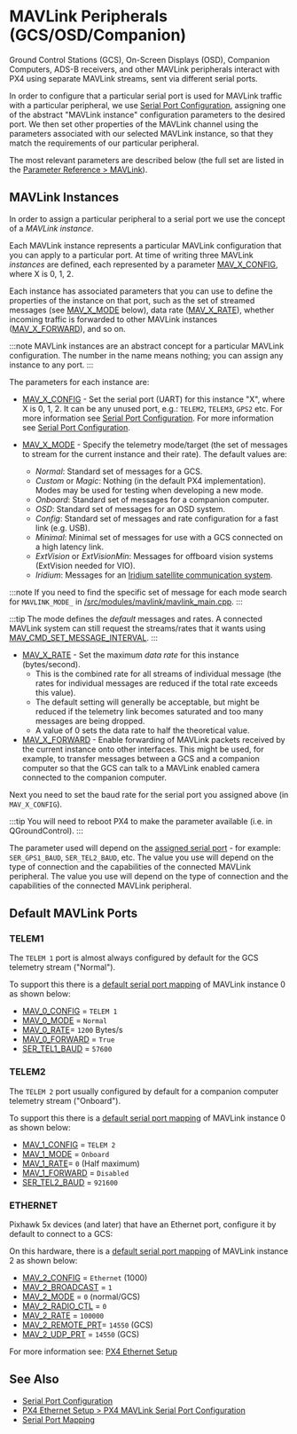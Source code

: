 # MAVLink Peripherals (GCS/OSD/Companion)

Ground Control Stations (GCS), On-Screen Displays (OSD), Companion Computers, ADS-B receivers, and other MAVLink peripherals interact with PX4 using separate MAVLink streams, sent via different serial ports.

In order to configure that a particular serial port is used for MAVLink traffic with a particular peripheral, we use [Serial Port Configuration](../peripherals/serial_configuration.md), assigning one of the abstract "MAVLink instance" configuration parameters to the desired port. We then set other properties of the MAVLink channel using the parameters associated with our selected MAVLink instance, so that they match the requirements of our particular peripheral.

The most relevant parameters are described below (the full set are listed in the [Parameter Reference > MAVLink](../advanced_config/parameter_reference.md#mavlink)).

## MAVLink Instances

In order to assign a particular peripheral to a serial port we use the concept of a _MAVLink instance_.

Each MAVLink instance represents a particular MAVLink configuration that you can apply to a particular port. At time of writing three MAVLink _instances_ are defined, each represented by a parameter [MAV_X_CONFIG](#MAV_X_CONFIG), where X is 0, 1, 2.

Each instance has associated parameters that you can use to define the properties of the instance on that port, such as the set of streamed messages (see [MAV_X_MODE](#MAV_X_MODE) below), data rate ([MAV_X_RATE](#MAV_X_RATE)), whether incoming traffic is forwarded to other MAVLink instances ([MAV_X_FORWARD](#MAV_X_FORWARD)), and so on.

:::note
MAVLink instances are an abstract concept for a particular MAVLink configuration.
The number in the name means nothing; you can assign any instance to any port.
:::

The parameters for each instance are:

- <a id="MAV_X_CONFIG"></a>[MAV_X_CONFIG](../advanced_config/parameter_reference.md#MAV_0_CONFIG) - Set the serial port (UART) for this instance "X", where X is 0, 1, 2. It can be any unused port, e.g.: `TELEM2`, `TELEM3`, `GPS2` etc. For more information see [Serial Port Configuration](../peripherals/serial_configuration.md). For more information see [Serial Port Configuration](../peripherals/serial_configuration.md).
- <a id="MAV_X_MODE"></a>[MAV_X_MODE](../advanced_config/parameter_reference.md#MAV_0_MODE) - Specify the telemetry mode/target (the set of messages to stream for the current instance and their rate). The default values are:

  - _Normal_: Standard set of messages for a GCS.
  - _Custom_ or _Magic_: Nothing (in the default PX4 implementation). Modes may be used for testing when developing a new mode.
  - _Onboard_: Standard set of messages for a companion computer.
  - _OSD_: Standard set of messages for an OSD system.
  - _Config_: Standard set of messages and rate configuration for a fast link (e.g. USB).
  - _Minimal_: Minimal set of messages for use with a GCS connected on a high latency link.
  - _ExtVision_ or _ExtVisionMin_: Messages for offboard vision systems (ExtVision needed for VIO).
  - _Iridium_: Messages for an [Iridium satellite communication system](../advanced_features/satcom_roadblock.md).

:::note
If you need to find the specific set of message for each mode search for `MAVLINK_MODE_` in [/src/modules/mavlink/mavlink_main.cpp](https://github.com/PX4/PX4-Autopilot/blob/main/src/modules/mavlink/mavlink_main.cpp).
:::

:::tip
The mode defines the _default_ messages and rates. A connected MAVLink system can still request the streams/rates that it wants using [MAV_CMD_SET_MESSAGE_INTERVAL](https://mavlink.io/en/messages/common.html#MAV_CMD_SET_MESSAGE_INTERVAL).
:::

- <a id="MAV_X_RATE"></a>[MAV_X_RATE](../advanced_config/parameter_reference.md#MAV_0_MODE) - Set the maximum _data rate_ for this instance (bytes/second).
  - This is the combined rate for all streams of individual message (the rates for individual messages are reduced if the total rate exceeds this value).
  - The default setting will generally be acceptable, but might be reduced if the telemetry link becomes saturated and too many messages are being dropped.
  - A value of 0 sets the data rate to half the theoretical value.
- <a id="MAV_X_FORWARD"></a>[MAV_X_FORWARD](../advanced_config/parameter_reference.md#MAV_0_FORWARD) - Enable forwarding of MAVLink packets received by the current instance onto other interfaces. This might be used, for example, to transfer messages between a GCS and a companion computer so that the GCS can talk to a MAVLink enabled camera connected to the companion computer.

Next you need to set the baud rate for the serial port you assigned above (in `MAV_X_CONFIG`).

:::tip
You will need to reboot PX4 to make the parameter available (i.e. in QGroundControl).
:::

The parameter used will depend on the [assigned serial port](../advanced_config/parameter_reference.md#serial) - for example: `SER_GPS1_BAUD`, `SER_TEL2_BAUD`, etc. The value you use will depend on the type of connection and the capabilities of the connected MAVLink peripheral. The value you use will depend on the type of connection and the capabilities of the connected MAVLink peripheral.

<a id="default_ports"></a>

## Default MAVLink Ports

### TELEM1

The `TELEM 1` port is almost always configured by default for the GCS telemetry stream ("Normal").

To support this there is a [default serial port mapping](../peripherals/serial_configuration.md#default_port_mapping) of MAVLink instance 0 as shown below:

- [MAV_0_CONFIG](../advanced_config/parameter_reference.md#MAV_0_CONFIG) = `TELEM 1`
- [MAV_0_MODE](../advanced_config/parameter_reference.md#MAV_0_MODE) = `Normal`
- [MAV_0_RATE](../advanced_config/parameter_reference.md#MAV_0_RATE)= `1200` Bytes/s
- [MAV_0_FORWARD](../advanced_config/parameter_reference.md#MAV_0_FORWARD) = `True`
- [SER_TEL1_BAUD](../advanced_config/parameter_reference.md#SER_TEL1_BAUD) = `57600`

### TELEM2

The `TELEM 2` port usually configured by default for a companion computer telemetry stream ("Onboard").

To support this there is a [default serial port mapping](../peripherals/serial_configuration.md#default_port_mapping) of MAVLink instance 0 as shown below:

- [MAV_1_CONFIG](../advanced_config/parameter_reference.md#MAV_0_CONFIG) = `TELEM 2`
- [MAV_1_MODE](../advanced_config/parameter_reference.md#MAV_0_MODE) = `Onboard`
- [MAV_1_RATE](../advanced_config/parameter_reference.md#MAV_0_RATE)= `0` (Half maximum)
- [MAV_1_FORWARD](../advanced_config/parameter_reference.md#MAV_0_FORWARD) = `Disabled`
- [SER_TEL2_BAUD](../advanced_config/parameter_reference.md#SER_TEL2_BAUD) = `921600`

### ETHERNET

Pixhawk 5x devices (and later) that have an Ethernet port, configure it by default to connect to a GCS:

On this hardware, there is a [default serial port mapping](../peripherals/serial_configuration.md#default_port_mapping) of MAVLink instance 2 as shown below:

- [MAV_2_CONFIG](../advanced_config/parameter_reference.md#MAV_2_CONFIG) = `Ethernet` (1000)
- [MAV_2_BROADCAST](../advanced_config/parameter_reference.md#MAV_2_BROADCAST) = `1`
- [MAV_2_MODE](../advanced_config/parameter_reference.md#MAV_2_MODE) = `0` (normal/GCS)
- [MAV_2_RADIO_CTL](../advanced_config/parameter_reference.md#MAV_2_RADIO_CTL) = `0`
- [MAV_2_RATE](../advanced_config/parameter_reference.md#MAV_2_RATE) = `100000`
- [MAV_2_REMOTE_PRT](../advanced_config/parameter_reference.md#MAV_2_REMOTE_PRT)= `14550` (GCS)
- [MAV_2_UDP_PRT](../advanced_config/parameter_reference.md#MAV_2_UDP_PRT) = `14550` (GCS)

For more information see: [PX4 Ethernet Setup](../advanced_config/ethernet_setup.md)

## See Also

- [Serial Port Configuration](../peripherals/serial_configuration.md)
- [PX4 Ethernet Setup > PX4 MAVLink Serial Port Configuration](../advanced_config/ethernet_setup.md#px4-mavlink-serial-port-configuration)
- [Serial Port Mapping](../hardware/serial_port_mapping.md)

